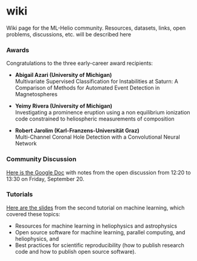 # wiki
Wiki page for the ML-Helio community. Resources, datasets, links, open problems, discussions, etc.  will be described here

### Awards
Congratulations to the three early-career award recipients:

* **Abigail Azari (University of Michigan)**  
    Multivariate Supervised Classification for Instabilities at Saturn: A Comparison of Methods for Automated Event Detection in Magnetospheres

* **Yeimy Rivera (University of Michigan)**  
    Investigating a prominence eruption using a non equilibrium ionization code constrained to heliospheric measurements of composition

* **Robert Jarolim (Karl-Franzens-Universität Graz)**  
    Multi-Channel Coronal Hole Detection with a Convolutional Neural Network

### Community Discussion
[Here is the Google Doc](https://docs.google.com/document/d/1ZE1-bhVjoflEk63KQHFIdrO3gg-OrrudH_GDALBLUmI/edit) with notes from the open discussion from 12:20 to 13:30 on Friday, September 20.

### Tutorials
[Here are the slides](https://zenodo.org/record/3724703) from the second tutorial on machine learning, which covered these topics: 
* Resources for machine learning in heliophysics and astrophysics
* Open source software for machine learning, parallel computing, and heliophysics, and 
* Best practices for scientific reproducibility (how to publish research code and how to publish open source software).
